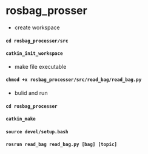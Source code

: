 # rosbag_prosser

* create workspace
#### `cd rosbag_processer/src`
#### `catkin_init_workspace`

* make file executable
#### `chmod +x rosbag_processer/src/read_bag/read_bag.py`

* bulid and run
#### `cd rosbag_processer`
#### `catkin_make`
#### `source devel/setup.bash`
#### `rosrun read_bag read_bag.py [bag] [topic]`
